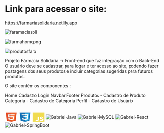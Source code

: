 # Link para acessar o site:
https://farmaciasolidaria.netlify.app


![faramaciasoli](https://user-images.githubusercontent.com/113915415/196948142-d223377d-46a2-4c64-83fa-ae5b7ff94d57.png)

![farmahomepng](https://user-images.githubusercontent.com/113915415/196948189-7741f6ae-ac05-4889-b46d-eb5e260904ef.png)

![produtosfaro](https://user-images.githubusercontent.com/113915415/196949221-c789d47d-1e23-4564-874e-0e895048cd79.png)


Projeto Fármacia Solidária -> Front-end que faz integração com o Back-End O usuário deve se cadastrar, para logar e ter acesso ao site, podendo fazer postagens dos seus produtos e incluir categorias sugeridas para futuros produtos.

O site contém os componentes :

Home
Cadastro
Login
Navbar
Footer
Produtos - Cadastro de Produto
Categoria - Cadastro de Categoria
Perfil - Cadastro de Usuário


<div style="display: inline_block"><br>
  <img align="center" alt="Gabriel-HTML" height="30" width="40" src="https://raw.githubusercontent.com/devicons/devicon/master/icons/html5/html5-original.svg">
  <img align="center" alt="Gabriel-CSS" height="30" width="40" src="https://raw.githubusercontent.com/devicons/devicon/master/icons/css3/css3-original.svg">
  <img align="center" alt="Gabriel-Js" height="30" width="40" src="https://raw.githubusercontent.com/devicons/devicon/master/icons/javascript/javascript-plain.svg">
  <img align="center" alt="Gabriel-Java" height="30" width="40" src="https://user-images.githubusercontent.com/79949781/183263012-f25771dc-17a5-4ea0-9fb3-9c21cb3620cb.png">
  <img align="center" alt="Gabriel-MySQL" height="30" width="40" src="https://user-images.githubusercontent.com/79949781/183263082-03faa487-921f-4faf-9a36-3b9bdf186525.png">
  <img align="center" alt="Gabriel-React" height="30" width="40" src="https://cdn.jsdelivr.net/gh/devicons/devicon/icons/react/react-original.svg">
  <img align="center" alt="Gabriel-SpringBoot" height="30" width="40" src="https://cdn.jsdelivr.net/gh/devicons/devicon/icons/spring/spring-original.svg">
</div>
